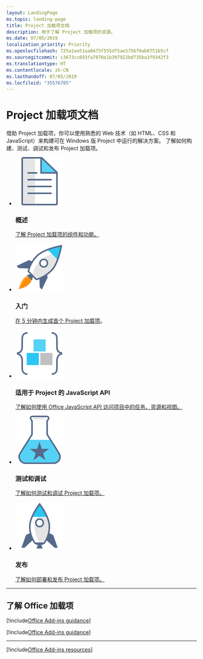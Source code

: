 ```yaml
---
layout: LandingPage
ms.topic: landing-page
title: Project 加载项文档
description: 用于了解 Project 加载项的资源。
ms.date: 07/05/2019
localization_priority: Priority
ms.openlocfilehash: 725a1ee51aa0475f555df5ae5756f0ab0751b5cf
ms.sourcegitcommit: c3673cc693fa7070e1b397922bd735ba3f9342f3
ms.translationtype: HT
ms.contentlocale: zh-CN
ms.lasthandoff: 07/05/2019
ms.locfileid: "35576785"
---
```

# <a name="project-add-ins-documentation"></a>Project 加载项文档

借助 Project 加载项，你可以使用熟悉的 Web 技术（如 HTML、CSS 和 JavaScript）来构建可在 Windows 版 Project 中运行的解决方案。 了解如何构建、测试、调试和发布 Project 加载项。

<ul class="panelContent cardsF cols cols3">
    <li>
        <div class="cardSize">
            <div class="cardPadding">
                <div class="card">
                    <div class="cardImageOuter">
                        <div class="cardImage">
                            <img src="../images/index-landing-page/i_article.svg" alt="Overview" />
                        </div>
                    </div>
                    <div class="cardText">
                        <h3>概述</h3>
                        <p><a href="project-add-ins.md">了解 Project 加载项的组件和功能。</a></p>
                    </div>
                </div>
            </div>
        </div>
    </li>
    <li>
        <div class="cardSize">
            <div class="cardPadding">
                <div class="card">
                    <div class="cardImageOuter">
                        <div class="cardImage">
                            <img src="../images/index-landing-page/i_get-started.svg" alt="Getting started" />
                        </div>
                    </div>
                    <div class="cardText">
                        <h3>入门</h3>
                        <p><a href="../quickstarts/project-quickstart.md">在 5 分钟内生成首个 Project 加载项</a>。</p>
                    </div>
                </div>
            </div>
        </div>
    </li>
    <li>
        <div class="cardSize">
            <div class="cardPadding">
                <div class="card">
                    <div class="cardImageOuter">
                        <div class="cardImage">
                            <img src="../images/index-landing-page/i_code-blocks.svg" alt="JavaScript API for Project" />
                        </div>
                    </div>
                    <div class="cardText">
                        <h3>适用于 Project 的 JavaScript API</h3>
                        <p><a href="../reference/overview/project-add-ins-reference-overview.md">了解如何使用 Office JavaScript API 访问项目中的任务、资源和视图。</a></p>
                    </div>
                </div>
            </div>
        </div>
    </li>
    <li>
        <div class="cardSize">
            <div class="cardPadding">
                <div class="card">
                    <div class="cardImageOuter">
                        <div class="cardImage">
                            <img src="../images/index-landing-page/i_recommended-testing.svg" alt="Testing and debugging" />
                        </div>
                    </div>
                    <div class="cardText">
                        <h3>测试和调试</h3>
                        <p><a href="../testing/test-debug-office-add-ins.md">了解如何测试和调试 Project 加载项。</a></p>
                    </div>
                </div>
            </div>
        </div>
    </li>
    <li>
        <div class="cardSize">
            <div class="cardPadding">
                <div class="card">
                    <div class="cardImageOuter">
                        <div class="cardImage">
                            <img src="../images/index-landing-page/i_deploy.svg" alt="Publishing" />
                        </div>
                    </div>
                    <div class="cardText">
                        <h3>发布</h3>
                        <p><a href="../publish/publish.md">了解如何部署和发布 Project 加载项。</a></p>
                    </div>
                </div>
            </div>
        </div>
    </li>
</ul>

---

<h2>了解 Office 加载项</h2>

[!include[Office Add-ins guidance](../includes/landing-page-office-addins-guidance.md)]

[!include[Office Add-ins guidance](../includes/landing-page-office-addins-guidance-note.md)]

---

[!include[Office Add-ins resources](../includes/landing-page-resources-no-script-lab.md)]
